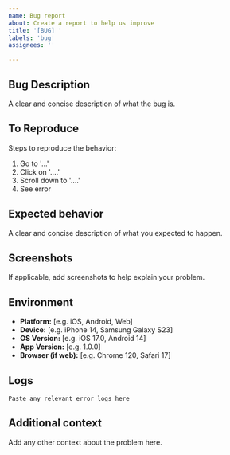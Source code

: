 ```yaml
---
name: Bug report
about: Create a report to help us improve
title: '[BUG] '
labels: 'bug'
assignees: ''

---
```


## Bug Description
A clear and concise description of what the bug is.

## To Reproduce
Steps to reproduce the behavior:
1. Go to '...'
2. Click on '....'
3. Scroll down to '....'
4. See error

## Expected behavior
A clear and concise description of what you expected to happen.

## Screenshots
If applicable, add screenshots to help explain your problem.

## Environment
- **Platform:** [e.g. iOS, Android, Web]
- **Device:** [e.g. iPhone 14, Samsung Galaxy S23]
- **OS Version:** [e.g. iOS 17.0, Android 14]
- **App Version:** [e.g. 1.0.0]
- **Browser (if web):** [e.g. Chrome 120, Safari 17]

## Logs
```
Paste any relevant error logs here
```

## Additional context
Add any other context about the problem here.
